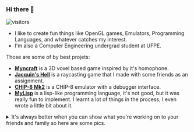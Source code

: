 ### Hi there 👋
![visitors](https://visitor-badge.glitch.me/badge?page_id=gbrls.gbrls)


- I like to create fun things like OpenGL games, Emulators, Programming Languages, and whatever catches my interest.
- I'm also a Computer Engineering undergrad student at UFPE.

Those are some of by best projets:

- [**Myncraft**](https://github.com/gbrls/myncraft/) is a 3D voxel based game inspired by it's homophone.
- [**Jacquin's Hell**](https://github.com/gbrls/if669-jogo) is a raycasting game that I made with some friends as an assignment.
- [**CHIP-8 Mk2**](https://github.com/gbrls/chip-8-mk2) is a CHIP-8 emulator with a debugger interface.
- [**MyLisp**](https://github.com/gbrls/myLisp) is a lisp-like programming language, it's not good, but it was really fun to implement. I learnt a lot of things in the process, I even wrote a little bit about it.

<details>
  <summary>It's always better when you can show what you're working on to your friends and family so here are some pics.</summary>
<img src="https://github.com/gbrls/myncraft/blob/master/screenshots/last-0.jpg" width=300> <img src="https://raw.githubusercontent.com/gbrls/if669-jogo/master/jogo-3.jpg" width=300> <img src="https://raw.githubusercontent.com/gbrls/chip-8-mk2/master/chip-8.jpg" width=300>
</details>

<!--
**gbrls/gbrls** is a ✨ _special_ ✨ repository because its `README.md` (this file) appears on your GitHub profile.

Here are some ideas to get you started:

- 🔭 I’m currently working on ...
- 🌱 I’m currently learning ...
- 👯 I’m looking to collaborate on ...
- 🤔 I’m looking for help with ...
- 💬 Ask me about ...
- 📫 How to reach me: ...
- 😄 Pronouns: ...
- ⚡ Fun fact: ...
-->
